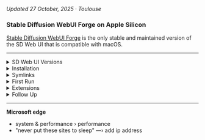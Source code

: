 
<!-- vim: set foldmethod=marker fmr=###,--- :-->

*Updated 27 October, 2025 · Toulouse*

### Stable Diffusion WebUI Forge on Apple Silicon

[Stable Diffusion WebUI Forge](https://github.com/lllyasviel/stable-diffusion-webui-forge) is the only stable and maintained version of the SD Web UI that is compatible with macOS.

---

<details><summary>SD Web UI Versions</summary>

#### Stable Diffusion web UI

- [Stable Diffusion web UI](https://github.com/AUTOMATIC1111/stable-diffusion-webui) · Jul 27, 2024

A web interface for Stable Diffusion, implemented using Gradio library.

No longer maintained.

---

#### Stable Diffusion WebUI Forge

- [Stable Diffusion WebUI Forge](https://github.com/lllyasviel/stable-diffusion-webui-forge) · Jun 26, 2025

Stable Diffusion WebUI Forge is a platform on top of the original Stable Diffusion WebUI by AUTOMATIC1111, to make development easier, optimize resource management, speed up inference, and study experimental features.

Forge is currently based on SD-WebUI 1.10.1 at this commit. (Because original SD-WebUI is almost static now, Forge will sync with original WebUI every 90 days, or when important fixes.)

- [macOS instructions](https://github.com/lllyasviel/stable-diffusion-webui-forge/issues/2503)

---

#### Stable Diffusion WebUI Forge/reForge

- [Stable Diffusion WebUI Forge/reForge](https://github.com/Panchovix/stable-diffusion-webui-reForge) · Oct 25, 2025

The author specifically recommends using Classic or Neo for stability (implying that reForge will be unstable).

Stable Diffusion WebUI Forge/reForge is a platform on top of Stable Diffusion WebUI (based on Gradio) to make development easier, optimize resource management, speed up inference, and study experimental features.

Forge/reForge backend removes all WebUI's codes related to resource management and reworked everything. All previous CMD flags like medvram, lowvram, medvram-sdxl, precision full, no half, no half vae, attention_xxx, upcast unet, ... are all REMOVED. Adding these flags will not cause error but they will not do anything now.

---

#### Stable Diffusion WebUI Forge - Classic (no macOS support)

- [Stable Diffusion WebUI Forge - Classic](https://github.com/Haoming02/sd-webui-forge-classic) · Oct 26, 2025

Forge Classic: https://github.com/Haoming02/sd-webui-forge-classic, from @Haoming02 with a lot of optimizations and features, from reforge, forge, etc based on old backend of forge.

"Classic" mainly serves as an archive for the "previous" version of Forge, which was built on Gradio 3.41.2 before the major changes (see the original announcement) were introduced. Additionally, this fork is focused exclusively on SD1 and SDXL checkpoints, having various optimizations implemented, with the main goal of being the lightest WebUI without any bloatwares.

---

#### Stable Diffusion WebUI Forge - Neo (no macOS support)

- [Stable Diffusion WebUI Forge - Neo](https://github.com/Haoming02/sd-webui-forge-classic/tree/neo) · Oct 27, 2025

Forge Neo: https://github.com/Haoming02/sd-webui-forge-classic/tree/neo, from @Haoming02. It is a continuation of Forge2 (so Flux, fp8, gguf, etc) but with more features (wan 2.2, Qwen Image, Nunchaku, etc), aimed on optimizations and new features.

"Neo" mainly serves as an continuation for the "latest" version of Forge, which was built on Gradio 4.40.0 before lllyasviel became too busy... Additionally, this fork is focused on optimization and usability, with the main goal of being the lightest WebUI without any bloatwares.

---

#### ErsatzForge

- [ersatzForge](https://github.com/DenOfEquity/ersatzForge) · Oct 26, 2025

ersatzForge: https://github.com/DenOfEquity/ersatzForge, from DenOfEquity, based on Forge2, but as he says, with (experimental, opinionated) changes to Forge2 webUI.

a backup of my local (experimental, opinionated) changes to Forge2 webUI

---

### Stable Diffusion / A1111

Notes on how to get the best results from Stable Diffusion using Automatic1111 on an iMac M4.

---

</details><details><summary>Installation</summary>

### Installation

> These instructions use bash (macOS uses the ZSH shell by default)

```
chsh -s /bin/bash # change to bash before continuing
```
```
chsh -s /bin/zsh # change back to ZSH when done
```
These instructions assume that you are familiar with Git and Github.

* * *

We will install Forge in the user's applications folder.

```
mkdir -p ~/Applications && cd ~/Applications
git clone git@github.com:lllyasviel/stable-diffusion-webui-forge.git
```
Check if `brew` is installed:
``` 
brew --version
```
If necessary, go to [brew.sh](https://brew.sh/), copy the prompt and paste it into Terminal.

* * *

Install ASDF:
```
brew install asdf
```
Add ASDF to the user's profile and restart the session:
```
{ 
  echo -e ". $(brew --prefix asdf)/libexec/asdf.sh"
  cat ~/.profile
} > ~/.profile.tmp && mv ~/.profile.tmp ~/.profile
source ~/.profile
asdf version
```
Make sure Python plugin is installed:
```
asdf plugin add python
```
```
cd ~/Applications/stable-diffusion-webui-forge

asdf install python 3.10.14     # install Python 3.10.14, takes a long time
asdf local python 3.10.14       # just your Forge project
python --version                # check
```
---

</details><details><summary>Symlinks</summary>

### Symlinks

The point is to keep anything that's added to the program folder out of the program folder.

This way, it's possible to share models etc., between different installations.

**Configuration**

The following files are stored in this repo, to make configuration easier:
- `config.json` - settings
- `ui-config.json` - image-specific settings (saved from Other › Defaults)
- `user.css` - any user-created CSS

```
src="/Volumes/External/Repositories/stable-diffusion"
dest="/Users/Main/Applications/stable-diffusion-webui-forge"
```
```
rm -rf                                       "$dest/user.css"
ln -s "$src/aliases - forge/user.css"        "$dest/user.css"
rm -rf                                       "$dest/config.json" 
ln -s "$src/aliases - forge/config.json"     "$dest/config.json" 
rm -rf                                       "$dest/ui-config.json" 
ln -s "$src/aliases - forge/ui-config.json"  "$dest/ui-config.json" 
```
**Models**

```
src="/Volumes/External/Stable Diffusion"
dest="/Users/Main/Applications/stable-diffusion-webui-forge"
```
```
rm -rf                          "$dest/models"
ln -s "$src/models"             "$dest/models"
rm -rf                          "$dest/embeddings"
ln -s "$src/models/embeddings"  "$dest/embeddings"
rm -rf                          "$dest/outputs"
ln -s "$src/outputs"            "$dest/outputs"
```
**Notification Sound**
```
rm -rf                                            "$dest/notification.mp3"
ln -s "$src/notification sounds/notification.mp3" "$dest/notification.mp3"
```
---

</details><details><summary>First Run</summary>

### First Run
```
cd ~/Applications/stable-diffusion-webui && ./webui.sh
```

---

</details><details><summary>Extensions</summary>

### Extensions

Install from URL then reload UI:
- https://github.com/Bing-su/adetailer.git
- https://github.com/adieyal/sd-dynamic-prompts.git

---

</details><details><summary>Follow Up</summary>

### Follow Up

- [many custom scripts](https://github.com/AUTOMATIC1111/stable-diffusion-webui/wiki/Custom-Scripts#shift-attention)
- [a user script that adds a processing queue to the web ui](https://github.com/Kryptortio/SDAtom-WebUi-us)

https://github.com/AUTOMATIC1111/stable-diffusion-webui/wiki/features

https://www.aiarty.com/stable-diffusion-prompts/stable-diffusion-prompt-guide.htm

---

</details>

---


**Microsoft edge**

- system & performance › performance
- "never put these sites to sleep" —› add ip address
